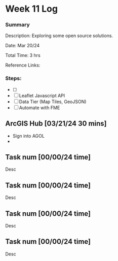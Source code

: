 # Week 11 Log
### Summary

Description: Exploring some open source solutions. 

Date: Mar 20/24

Total Time: 3 hrs

Reference Links: 

### Steps:
- [ ] 
- [ ] Leaflet Javascript API
- [ ] Data Tier (Map Tiles, GeoJSON)
- [ ] Automate with FME

## ArcGIS Hub [03/21/24 30 mins]

* Sign into AGOL
* 

## Task num [00/00/24 time]

Desc

## Task num [00/00/24 time]

Desc

## Task num [00/00/24 time]

Desc

## Task num [00/00/24 time]

Desc
